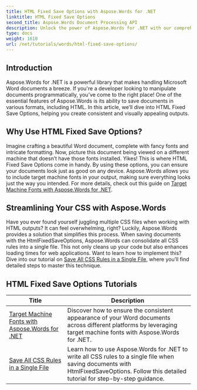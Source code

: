 ```yaml
---
title: HTML Fixed Save Options with Aspose.Words for .NET
linktitle: HTML Fixed Save Options
second_title: Aspose.Words Document Processing API
description: Unlock the power of Aspose.Words for .NET with our comprehensive HTML Fixed Save Options tutorials. Learn to streamline your document workflow.
type: docs
weight: 1610
url: /net/tutorials/words/html-fixed-save-options/
---
```

## Introduction

Aspose.Words for .NET is a powerful library that makes handling Microsoft Word documents a breeze. If you're a developer looking to manipulate documents programmatically, you’ve come to the right place! One of the essential features of Aspose.Words is its ability to save documents in various formats, including HTML. In this article, we’ll dive into HTML Fixed Save Options, helping you create consistent and visually appealing outputs.

## Why Use HTML Fixed Save Options?

Imagine crafting a beautiful Word document, complete with fancy fonts and intricate formatting. Now, picture this document being viewed on a different machine that doesn’t have those fonts installed. Yikes! This is where HTML Fixed Save Options come in handy. By using these options, you can ensure your documents look just as good on any device. Aspose.Words allows you to include target machine fonts in your output, making sure everything looks just the way you intended. For more details, check out this guide on [Target Machine Fonts with Aspose.Words for .NET](./target-machine-font/).

## Streamlining Your CSS with Aspose.Words

Have you ever found yourself juggling multiple CSS files when working with HTML outputs? It can feel overwhelming, right? Luckily, Aspose.Words provides a solution that simplifies this process. When saving documents with the HtmlFixedSaveOptions, Aspose.Words can consolidate all CSS rules into a single file. This not only cleans up your code but also enhances loading times for web applications. Want to learn how to implement this? Dive into our tutorial on [Save All CSS Rules in a Single File](./save-all-css-rules-in-single-file/), where you’ll find detailed steps to master this technique.

 ## HTML Fixed Save Options Tutorials
| Title | Description |
| --- | --- |
| [Target Machine Fonts with Aspose.Words for .NET](./target-machine-font/) | Discover how to ensure the consistent appearance of your Word documents across different platforms by leveraging target machine fonts with Aspose.Words for .NET. |
| [Save All CSS Rules in a Single File](./save-all-css-rules-in-single-file/) | Learn how to use Aspose.Words for .NET to write all CSS rules to a single file when saving documents with HtmlFixedSaveOptions. Follow this detailed tutorial for step-by-step guidance. |
